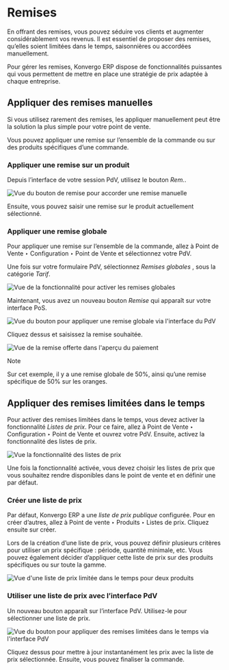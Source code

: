 # Remises

En offrant des remises, vous pouvez séduire vos clients et augmenter
considérablement vos revenus. Il est essentiel de proposer des remises,
qu’elles soient limitées dans le temps, saisonnières ou accordées
manuellement.

Pour gérer les remises, Konvergo ERP dispose de fonctionnalités puissantes qui vous
permettent de mettre en place une stratégie de prix adaptée à chaque
entreprise.

## Appliquer des remises manuelles

Si vous utilisez rarement des remises, les appliquer manuellement peut être la
solution la plus simple pour votre point de vente.

Vous pouvez appliquer une remise sur l’ensemble de la commande ou sur des
produits spécifiques d’une commande.

### Appliquer une remise sur un produit

Depuis l’interface de votre session PdV, utilisez le bouton _Rem._.

![Vue du bouton de remise pour accorder une remise
manuelle](../../../../_images/discounts_01.png)

Ensuite, vous pouvez saisir une remise sur le produit actuellement
sélectionné.

### Appliquer une remise globale

Pour appliquer une remise sur l’ensemble de la commande, allez à Point de
Vente ‣ Configuration ‣ Point de Vente et sélectionnez votre PdV.

Une fois sur votre formulaire PdV, sélectionnez _Remises globales_ , sous la
catégorie _Tarif_.

![Vue de la fonctionnalité pour activer les remises
globales](../../../../_images/discounts_02.png)

Maintenant, vous avez un nouveau bouton _Remise_ qui apparaît sur votre
interface PoS.

![Vue du bouton pour appliquer une remise globale via l'interface du
PdV](../../../../_images/discounts_03.png)

Cliquez dessus et saisissez la remise souhaitée.

![Vue de la remise offerte dans l'aperçu du
paiement](../../../../_images/discounts_04.png) <div class="alert alert-primary">
<p class="alert-title">
Note</p><p>Sur cet exemple, il y a une remise globale de 50%, ainsi qu’une remise spécifique de 50% sur les oranges.</p>
</div>

## Appliquer des remises limitées dans le temps

Pour activer des remises limitées dans le temps, vous devez activer la
fonctionnalité _Listes de prix_. Pour ce faire, allez à Point de Vente ‣
Configuration ‣ Point de Vente et ouvrez votre PdV. Ensuite, activez la
fonctionnalité des listes de prix.

![Vue la fonctionnalité des listes de
prix](../../../../_images/discounts_05.png)

Une fois la fonctionnalité activée, vous devez choisir les listes de prix que
vous souhaitez rendre disponibles dans le point de vente et en définir une par
défaut.

### Créer une liste de prix

Par défaut, Konvergo ERP a une _liste de prix publique_ configurée. Pour en créer
d’autres, allez à Point de vente ‣ Produits ‣ Listes de prix. Cliquez ensuite
sur créer.

Lors de la création d’une liste de prix, vous pouvez définir plusieurs
critères pour utiliser un prix spécifique : période, quantité minimale, etc.
Vous pouvez également décider d’appliquer cette liste de prix sur des produits
spécifiques ou sur toute la gamme.

![Vue d'une liste de prix limitée dans le temps pour deux
produits](../../../../_images/discounts_06.png)

### Utiliser une liste de prix avec l’interface PdV

Un nouveau bouton apparaît sur l’interface PdV. Utilisez-le pour sélectionner
une liste de prix.

![Vue du bouton pour appliquer des remises limitées dans le temps via
l'interface PdV](../../../../_images/discounts_07.png)

Cliquez dessus pour mettre à jour instantanément les prix avec la liste de
prix sélectionnée. Ensuite, vous pouvez finaliser la commande.

